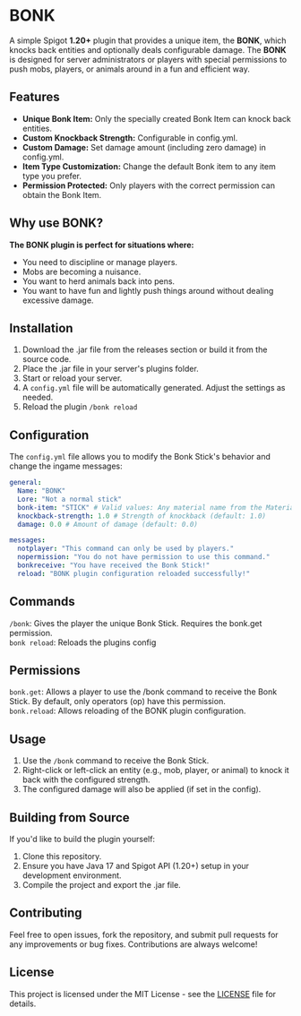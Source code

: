 # BONK

A simple Spigot **1.20+** plugin that provides a unique item, the **BONK**, which knocks back entities and optionally deals configurable damage. The **BONK** is designed for server administrators or players with special permissions to push mobs, players, or animals around in a fun and efficient way.

## Features
- **Unique Bonk Item:** Only the specially created Bonk Item can knock back entities.
- **Custom Knockback Strength:** Configurable in config.yml.
- **Custom Damage:** Set damage amount (including zero damage) in config.yml.
- **Item Type Customization:** Change the default Bonk item to any item type you prefer.
- **Permission Protected:** Only players with the correct permission can obtain the Bonk Item.

## Why use BONK?

**The BONK plugin is perfect for situations where:**

- You need to discipline or manage players.
- Mobs are becoming a nuisance.
- You want to herd animals back into pens.
- You want to have fun and lightly push things around without dealing excessive damage.

## Installation

1. Download the .jar file from the releases section or build it from the source code.
2. Place the .jar file in your server's plugins folder.
3. Start or reload your server.
4. A ``config.yml`` file will be automatically generated. Adjust the settings as needed.
5. Reload the plugin ``/bonk reload``

## Configuration
The ``config.yml`` file allows you to modify the Bonk Stick's behavior and change the ingame messages:

```yaml
general:
  Name: "BONK"
  Lore: "Not a normal stick"
  bonk-item: "STICK" # Valid values: Any material name from the Material enum in Spigot
  knockback-strength: 1.0 # Strength of knockback (default: 1.0)
  damage: 0.0 # Amount of damage (default: 0.0)

messages:
  notplayer: "This command can only be used by players."
  nopermission: "You do not have permission to use this command."
  bonkreceive: "You have received the Bonk Stick!"
  reload: "BONK plugin configuration reloaded successfully!"
````

## Commands
``/bonk``: Gives the player the unique Bonk Stick. Requires the bonk.get permission.  
``bonk reload``: Reloads the plugins config  

## Permissions
``bonk.get``: Allows a player to use the /bonk command to receive the Bonk Stick. By default, only operators (op) have this permission.  
``bonk.reload``: Allows reloading of the BONK plugin configuration.  

## Usage
1. Use the ``/bonk`` command to receive the Bonk Stick.
2. Right-click or left-click an entity (e.g., mob, player, or animal) to knock it back with the configured strength.
3. The configured damage will also be applied (if set in the config).

## Building from Source
If you'd like to build the plugin yourself:

1. Clone this repository.
2. Ensure you have Java 17 and Spigot API (1.20+) setup in your development environment.
3. Compile the project and export the .jar file.

## Contributing
Feel free to open issues, fork the repository, and submit pull requests for any improvements or bug fixes. Contributions are always welcome!

## License
This project is licensed under the MIT License - see the [LICENSE](LICENSE) file for details.

